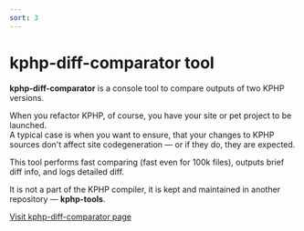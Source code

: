 ```yaml
---
sort: 3
---
```


# kphp-diff-comparator tool

**kphp-diff-comparator** is a console tool to compare outputs of two KPHP versions.

When you refactor KPHP, of course, you have your site or pet project to be launched.  
A typical case is when you want to ensure, that your changes to KPHP sources don't affect site codegeneration — or if they do, they are expected.
  
This tool performs fast comparing (fast even for 100k files), outputs brief diff info, and logs detailed diff.

It is not a part of the KPHP compiler, it is kept and maintained in another repository — **kphp-tools**.

<a href="{{ site.url_github_kphp_tools }}/tree/master/kphp-diff-comparator" class="btn-github-page">
  <span class="icon icon-github"></span>
  <span>Visit kphp-diff-comparator page</span>
</a>

